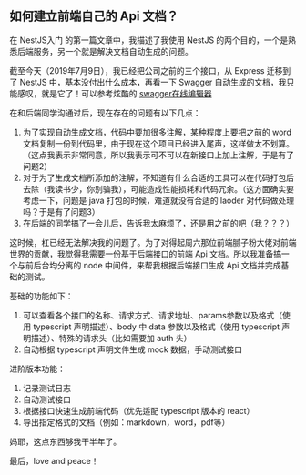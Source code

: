 ## 如何建立前端自己的 Api 文档？

在 NestJS入门 的第一篇文章中，我描述了我使用 NestJS 的两个目的，一个是熟悉后端服务，另一个就是解决文档自动生成的问题。

截至今天（2019年7月9日），我已经把公司之前的三个接口，从 Express 迁移到了 NestJS 中，基本没付出什么成本，再看一下 Swagger 自动生成的文档，我只能感叹，就是它了！可以参考炫酷的 [swagger在线编辑器](https://editor.swagger.io/) 

在和后端同学沟通过后，现在存在的问题有以下几点：

1. 为了实现自动生成文档，代码中要加很多注解，某种程度上要把之前的 word 文档复制一份到代码里，由于现在这个项目已经进入尾声，这样做太不划算。（这点我表示非常同意，所以我表示可不可以在新接口上加上注解，于是有了问题2）
2. 对于为了生成文档所添加的注解，不知道有什么合适的工具可以在代码打包后去除（我读书少，你别骗我），可能造成性能损耗和代码冗余。（这方面确实要考虑一下，问题是 java 打包的时候，难道就没有合适的 laoder 对代码做处理吗？于是有了问题3）
3. 在后端的同学搞了一会儿后，告诉我太麻烦了，还是用之前的吧（我？？？）

这时候，杠已经无法解决我的问题了。为了对得起周六那位前端腻子粉大佬对前端世界的贡献，我觉得我需要一份基于后端接口的前端 Api 文档。所以我准备搞一个与前后台均分离的 node 中间件，来帮我根据后端接口生成 Api 文档并完成基础的测试。

基础的功能如下：

1. 可以查看各个接口的名称、请求方式、请求地址、params参数以及格式（使用 typescript 声明描述）、body 中 data 参数以及格式（使用 typescript 声明描述）、特殊的请求头（比如需要加 auth 头）
2. 自动根据 typescript 声明文件生成 mock 数据，手动测试接口

进阶版本功能：

1. 记录测试日志
2. 自动测试接口
3. 根据接口快速生成前端代码（优先适配 typescript 版本的 react）
4. 导出指定格式的文档（例如：markdown，word，pdf等）

妈耶，这点东西够我干半年了。

最后，love and peace！